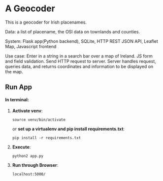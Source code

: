 # A Geocoder

This is a geocoder for Irish placenames.

Data: a list of placename, the OSI data on townlands and counties.

System: Flask app(Python backend), SQLite, HTTP REST JSON API, Leaflet Map, Javascript frontend

Use case: Enter in a string in a search bar over a map of Ireland. JS form and field validation. Send HTTP request to server. Server handles request, queries data, and returns coordinates and information to be displayed on the map.

## Run App
#### In terminal:
1. **Activate venv**:
  
	```
	source venv/bin/activate
	```
	or **set up a virtualenv and pip install requirements.txt**:
				  
	```
	pip install -r requirements.txt
	```
2. **Execute**:
  	```
  	python2 app.py
  	```
3. **Run through Browser**:
	```
  	localhost:5000/
  	```
